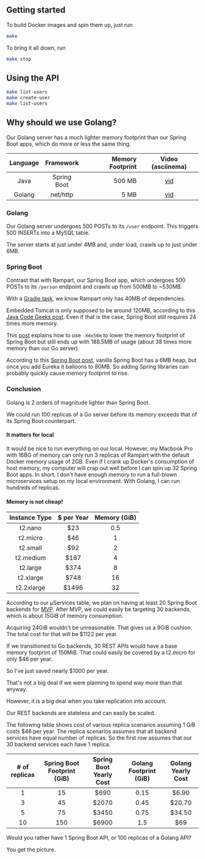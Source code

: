 ## Getting started
To build Docker images and spin them up, just run
```bash
make
```

To bring it all down, run
```bash
make stop
```

## Using the API
```bash
make list-users
make create-user
make list-users
```

## Why should we use Golang?
Our Golang server has a much lighter memory footprint than our Spring Boot apps, which do more or less the same thing.

| Language | Framework   | Memory Footprint | Video (asciinema)                                        |
|:--------:|:-----------:|-----------------:|:--------------------------------------------------------:|
| Java     | Spring Boot | 500 MB           | [vid](https://asciinema.org/a/qlAlCexwOj3hygKDrSE6noHpN) |
| Golang   | net/http    | 5 MB             | [vid](https://asciinema.org/a/72mpi0VXUF9K65oX5bZYqUWa1) |

### Golang
Our Golang server undergoes 500 POSTs to its `/user` endpoint.
This triggers 500 INSERTs into a MySQL table.

The server starts at just under 4MB and, under load, crawls up to just under 6MB.

### Spring Boot
Contrast that with Rampart, our Spring Boot app,
which undergoes 500 POSTs to its `/person` endpoint and crawls up from 500MB to ~530MB.

With a [Gradle task](https://stackoverflow.com/a/38058671/1780216), we know Rampart only has 40MB of dependencies.

Embedded Tomcat is only supposed to be around 120MB, according to this [Java Code Geeks post](https://examples.javacodegeeks.com/enterprise-java/spring/tomcat-vs-jetty-vs-undertow-comparison-of-spring-boot-embedded-servlet-containers/).
Even if that is the case, Spring Boot still requires 24 times more memory.

This [post](https://www.marccostello.com/memory-analysis-of-a-spring-boot-application-in-docker-lessons-learnt/) explains how to use `-Xmx56m` to lower the memory footprint of Spring Boot but still ends up with 188.5MB of usage (about 38 times more memory than our Go server).

According to this [Spring Boot post](https://spring.io/blog/2015/12/10/spring-boot-memory-performance),
vanilla Spring Boot has a 6MB heap, but once you add Eureka it balloons to 80MB.
So adding Spring libraries can probably quickly cause memory footprint to rise.

### Conclusion
Golang is 2 orders of magnitude lighter than Spring Boot.

We could run 100 replicas of a Go server before its memory exceeds that of its Spring Boot counterpart.

#### It matters for local
It would be nice to run everything on our local.
However, my Macbook Pro with 16BG of memory can only run 3 replicas of Rampart with 
the default Docker memory usage of 2GB.
Even if I crank up Docker's consumption of host memory, my computer will crap out 
well before I can spin up 32 Spring Boot apps.
In short, I don't have enough memory to run a full-blown microservices setup on my local environment.
With Golang, I can run hundreds of replicas.

#### Memory is not cheap!

| Instance Type | $ per Year | Memory (GiB) |
|:-------------:|:----------:|:------------:|
| t2.nano       | $23        | 0.5          |
| t2.micro      | $46        | 1            |
| t2.small      | $92        | 2            |
| t2.medium     | $187       | 4            |
| t2.large      | $374       | 8            |
| t2.xlarge     | $748       | 16           |
| t2.2xlarge    | $1496      | 32           |

According to our µServices table, we plan on having at least 20 Spring Boot backends for
[MVP](https://en.wikipedia.org/wiki/Minimum_viable_product).
After MVP, we could easily be targeting 30 backends,
which is about 15GiB of memory consumption.

Acquiring 24GiB wouldn't be unreasonable.
That gives us a 9GiB cushion.
The total cost for that will be $1122 per year.

If we transitioned to Go backends, 30 REST APIs would have a base memory footprint of 
150MiB. That could easily be covered by a t2.micro for only $46 per year.

So I've just saved nearly $1000 per year.

That's not a big deal if we were planning to spend way more than that anyway.

However, it is a big deal when you take replication into account.

Our REST backends are stateless and can easily be scaled. 

The following table shows cost of various replica scenarios assuming 1 GiB costs $46 per year.
The replica scenarios assumes that all backend services have equal number of replicas.
So the first row assumes that our 30 backend services each have 1 replica.

| # of replicas | Spring Boot Footprint (GiB) | Spring Boot Yearly Cost | Golang Footprint (GiB) | Golang Yearly Cost |
|:-------------:|:---------------------------:|:-----------------------:|:----------------------:|:------------------:|
| 1             | 15                          | $690                    | 0.15                   | $6.90              |
| 3             | 45                          | $2070                   | 0.45                   | $20.70             |
| 5             | 75                          | $3450                   | 0.75                   | $34.50             |
| 10            | 150                         | $6900                   | 1.5                    | $69                |

Would you rather have 1 Spring Boot API, or 100 replicas of a Golang API?

You get the picture.
